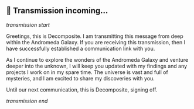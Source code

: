 
## 📡 Transmission incoming...

 _transmission start_ 

Greetings, this is Decomposite. I am transmitting this message from deep within the Andromeda Galaxy. If you are receiving this transmission, then I have successfully established a communication link with you.

As I continue to explore the wonders of the Andromeda Galaxy and venture deeper into the unknown, I will keep you updated with my findings and any projects I work on in my spare time. The universe is vast and full of mysteries, and I am excited to share my discoveries with you.

Until our next communication, this is Decomposite, signing off.

_transmission end_ 
<!--
**Decomposite/Decomposite** is a ✨ _special_ ✨ repository because its `README.md` (this file) appears on your GitHub profile.

Here are some ideas to get you started:

- 🔭 I’m currently working on ...
- 🌱 I’m currently learning ...
- 👯 I’m looking to collaborate on ...
- 🤔 I’m looking for help with ...
- 💬 Ask me about ...
- 📫 How to reach me: ...
- 😄 Pronouns: ...
- ⚡ Fun fact: ...
-->
